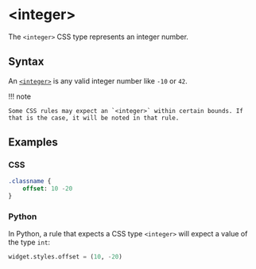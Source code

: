 # &lt;integer&gt;

The `<integer>` CSS type represents an integer number.

## Syntax

An [`<integer>`](./integer.md) is any valid integer number like `-10` or `42`.

!!! note

    Some CSS rules may expect an `<integer>` within certain bounds. If that is the case, it will be noted in that rule.

## Examples

### CSS

```sass
.classname {
    offset: 10 -20
}
```

### Python

In Python, a rule that expects a CSS type `<integer>` will expect a value of the type `int`:

```py
widget.styles.offset = (10, -20)
```
